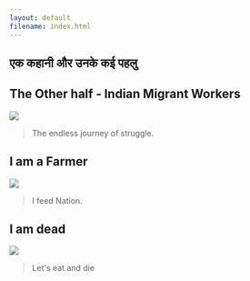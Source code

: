 ```yaml
---
layout: default
filename: index.html
---
```

## एक कहानी और उनके कई पहलु

## The Other half - Indian Migrant Workers
[<img src="https://dynaimage.cdn.cnn.com/cnn/w_1600/https%3A%2F%2Fcdn.cnn.com%2Fcnnnext%2Fdam%2Fassets%2F200330170450-14-migrant-workers-india.jpg">](./migrant.html)
> The endless journey of struggle.

## I am a Farmer
[<img src="http://bbf.digital/wp-content/uploads/2017/04/MG_8391-bfcd8427b1-1440x564_c.jpg">](./alive.html)
> I feed Nation.

## I am dead
[<img src="https://images.unsplash.com/photo-1528887772422-c57c1db7f5d8?ixlib=rb-1.2.1&ixid=eyJhcHBfaWQiOjEyMDd9&auto=format&fit=crop&w=1051&q=80">](./dead.html)
> Let's eat and die
